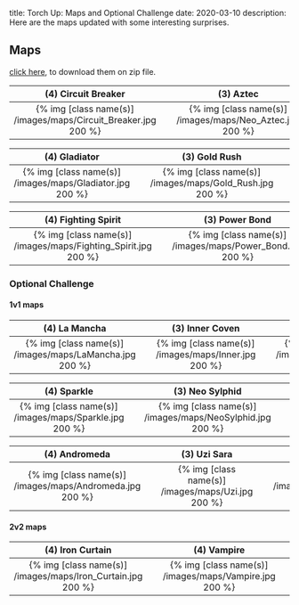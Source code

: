 title: Torch Up: Maps and Optional Challenge
date: 2020-03-10
description: Here are the maps updated with some interesting surprises.

## Maps
[click here](https://torchup.org/files/maps.zip), to download them on zip file.

| (4) Circuit Breaker | &nbsp; | (3) Aztec | &nbsp; | (2) Blue Storm | 
|:---:|:---:|:---:|:---:|:---:|
| {% img [class name(s)] /images/maps/Circuit_Breaker.jpg 200 %} | &nbsp; | {% img [class name(s)] /images/maps/Neo_Aztec.jpg 200 %} | &nbsp; | {% img [class name(s)] /images/maps/Bluestorm.jpg 200 %} |

| (4) Gladiator | &nbsp; | (3) Gold Rush | &nbsp; | (2) Heartbreak Ridge |
:---:|:---:|:---:|:---:|:---:|
| {% img [class name(s)] /images/maps/Gladiator.jpg 200 %} | &nbsp; | {% img [class name(s)] /images/maps/Gold_Rush.jpg 200 %} | &nbsp; | {% img [class name(s)] /images/maps/Heartbreak_Ridge.jpg 200 %} |

| (4) Fighting Spirit | &nbsp; | (3) Power Bond | &nbsp; | (2) Overwatch |
:---:|:---:|:---:|:---:|:---:|
| {% img [class name(s)] /images/maps/Fighting_Spirit.jpg 200 %} | &nbsp; | {% img [class name(s)] /images/maps/Power_Bond.jpg 200 %} | &nbsp; | {% img [class name(s)] /images/maps/Overwatch.jpg 200 %} |

### Optional Challenge

#### 1v1 maps

| (4) La Mancha | &nbsp; | (3) Inner Coven | &nbsp; | (2) Crossing Field |
:---:|:---:|:---:|:---:|:---:|
| {% img [class name(s)] /images/maps/LaMancha.jpg 200 %} | &nbsp; | {% img [class name(s)] /images/maps/Inner.jpg 200 %} | &nbsp; | {% img [class name(s)] /images/maps/Crossing.jpg 200 %} |

| (4) Sparkle | &nbsp; | (3) Neo Sylphid | &nbsp; | (2) Hitchhiker |
:---:|:---:|:---:|:---:|:---:|
| {% img [class name(s)] /images/maps/Sparkle.jpg 200 %} | &nbsp; | {% img [class name(s)] /images/maps/NeoSylphid.jpg 200 %} | &nbsp; | {% img [class name(s)] /images/maps/Hitchhiker.jpg 200 %} |

| (4) Andromeda  | &nbsp; | (3) Uzi Sara | &nbsp; | (2) New Bloody Ridge |
:---:|:---:|:---:|:---:|:---:|
| {% img [class name(s)] /images/maps/Andromeda.jpg 200 %} | &nbsp; | {% img [class name(s)] /images/maps/Uzi.jpg 200 %} | &nbsp; | {% img [class name(s)] /images/maps/New_Bloody_Ridge.jpg 200 %} |

#### 2v2 maps

| (4) Iron Curtain | &nbsp; | (4) Vampire | &nbsp; | Gods Garden (4)  |
:---:|:---:|:---:|:---:|:---:|
| {% img [class name(s)] /images/maps/Iron_Curtain.jpg 200 %} | &nbsp; | {% img [class name(s)] /images/maps/Vampire.jpg 200 %} | &nbsp; | {% img [class name(s)] /images/maps/GodsGarden.jpg 200 %} |
